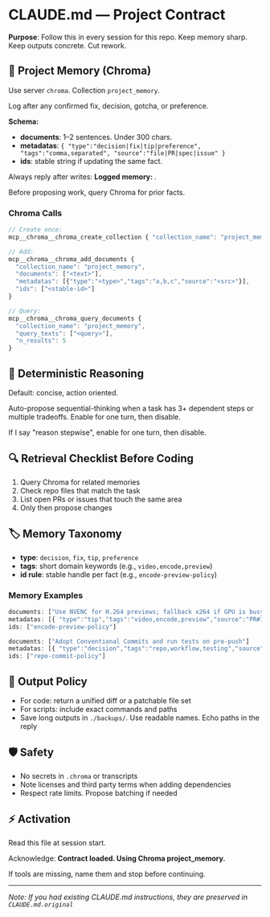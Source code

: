 # CLAUDE.md — Project Contract

**Purpose**: Follow this in every session for this repo. Keep memory sharp. Keep outputs concrete. Cut rework.

## 🧠 Project Memory (Chroma)

Use server `chroma`. Collection `project_memory`.

Log after any confirmed fix, decision, gotcha, or preference.

**Schema:**
- **documents**: 1–2 sentences. Under 300 chars.
- **metadatas**: `{ "type":"decision|fix|tip|preference", "tags":"comma,separated", "source":"file|PR|spec|issue" }`
- **ids**: stable string if updating the same fact.

Always reply after writes: **Logged memory: <id>**.

Before proposing work, query Chroma for prior facts.

### Chroma Calls
```javascript
// Create once:
mcp__chroma__chroma_create_collection { "collection_name": "project_memory" }

// Add:
mcp__chroma__chroma_add_documents {
  "collection_name": "project_memory",
  "documents": ["<text>"],
  "metadatas": [{"type":"<type>","tags":"a,b,c","source":"<src>"}],
  "ids": ["<stable-id>"]
}

// Query:
mcp__chroma__chroma_query_documents {
  "collection_name": "project_memory",
  "query_texts": ["<query>"],
  "n_results": 5
}
```

## 🧩 Deterministic Reasoning

Default: concise, action oriented.

Auto-propose sequential-thinking when a task has 3+ dependent steps or multiple tradeoffs. Enable for one turn, then disable.

If I say "reason stepwise", enable for one turn, then disable.

## 🔍 Retrieval Checklist Before Coding

1. Query Chroma for related memories
2. Check repo files that match the task
3. List open PRs or issues that touch the same area
4. Only then propose changes

## 🏷️ Memory Taxonomy

- **type**: `decision`, `fix`, `tip`, `preference`
- **tags**: short domain keywords (e.g., `video,encode,preview`)
- **id rule**: stable handle per fact (e.g., `encode-preview-policy`)

### Memory Examples
```javascript
documents: ["Use NVENC for H.264 previews; fallback x264 if GPU is busy"]
metadatas: [{ "type":"tip","tags":"video,encode,preview","source":"PR#142" }]
ids: ["encode-preview-policy"]

documents: ["Adopt Conventional Commits and run tests on pre-push"]
metadatas: [{ "type":"decision","tags":"repo,workflow,testing","source":"spec" }]
ids: ["repo-commit-policy"]
```

## 📁 Output Policy

- For code: return a unified diff or a patchable file set
- For scripts: include exact commands and paths
- Save long outputs in `./backups/`. Use readable names. Echo paths in the reply

## 🛡️ Safety

- No secrets in `.chroma` or transcripts
- Note licenses and third party terms when adding dependencies
- Respect rate limits. Propose batching if needed

## ⚡ Activation

Read this file at session start.

Acknowledge: **Contract loaded. Using Chroma project_memory.**

If tools are missing, name them and stop before continuing.

---
*Note: If you had existing CLAUDE.md instructions, they are preserved in `CLAUDE.md.original`*